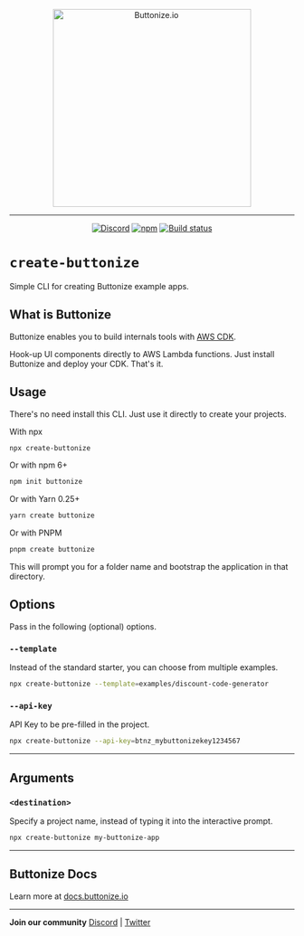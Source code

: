 
<p align="center">
  <a href="https://buttonize.io">
    <img width="350" alt="Buttonize.io" src="https://user-images.githubusercontent.com/6282843/212024942-9fd50774-ea26-48ba-b2cf-ca2584498c9a.png">
  </a>
</p>

---

<p align="center">
  <a href="https://discord.gg/2quY4Vz5BM"><img alt="Discord" src="https://img.shields.io/discord/1038752242238496779?style=flat-square" /></a>
  <a href="https://www.npmjs.com/package/create-buttonize"><img alt="npm" src="https://img.shields.io/npm/v/create-buttonize?style=flat-square" /></a>
  <a href="https://github.com/buttonize/create-buttonize/actions/workflows/release.yml?query=branch%3Amaster"><img alt="Build status" src="https://img.shields.io/github/actions/workflow/status/buttonize/create-buttonize/release.yml?branch=master&style=flat-square&logo=github" /></a>
</p>

# `create-buttonize`

Simple CLI for creating Buttonize example apps.

## What is Buttonize

Buttonize enables you to build internals tools with [AWS CDK](https://aws.amazon.com/cdk/).

Hook-up UI components directly to AWS Lambda functions. Just install Buttonize and deploy your CDK. That's it.

## Usage

There's no need install this CLI. Just use it directly to create your projects.

With npx

```bash
npx create-buttonize
```

Or with npm 6+

```bash
npm init buttonize
```

Or with Yarn 0.25+

```bash
yarn create buttonize
```

Or with PNPM 

```bash
pnpm create buttonize
```

This will prompt you for a folder name and bootstrap the application in that directory.

## Options

Pass in the following (optional) options.

### `--template`

Instead of the standard starter, you can choose from multiple examples.

```bash
npx create-buttonize --template=examples/discount-code-generator
```

### `--api-key`

API Key to be pre-filled in the project.

```bash
npx create-buttonize --api-key=btnz_mybuttonizekey1234567
```

---

## Arguments

### `<destination>`

Specify a project name, instead of typing it into the interactive prompt.

```bash
npx create-buttonize my-buttonize-app
```

---

## Buttonize Docs

Learn more at [docs.buttonize.io](https://docs.buttonize.io)

---

**Join our community** [Discord](https://discord.gg/2quY4Vz5BM) | [Twitter](https://twitter.com/Buttonizeio)

